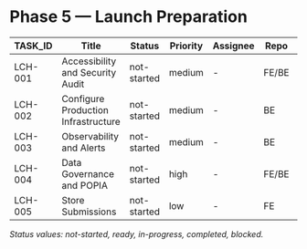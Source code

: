 # Phase 5 — Launch Preparation

| TASK_ID | Title | Status | Priority | Assignee | Repo | PR | Commit | Detail |
|---|---|---|---|---|---|---|---|---|
| LCH-001 | Accessibility and Security Audit | not-started | medium | - | FE/BE | - | - | [LCH-001](./DETAILS/LCH-001.md) |
| LCH-002 | Configure Production Infrastructure | not-started | medium | - | BE | - | - | [LCH-002](./DETAILS/LCH-002.md) |
| LCH-003 | Observability and Alerts | not-started | medium | - | BE | - | - | [LCH-003](./DETAILS/LCH-003.md) |
| LCH-004 | Data Governance and POPIA | not-started | high | - | FE/BE | - | - | [LCH-004](./DETAILS/LCH-004.md) |
| LCH-005 | Store Submissions | not-started | low | - | FE | - | - | [LCH-005](./DETAILS/LCH-005.md) |

_Status values: not-started, ready, in-progress, completed, blocked._
